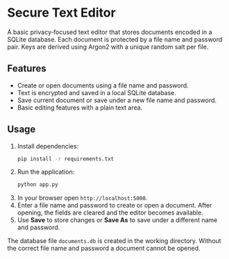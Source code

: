 # Secure Text Editor

A basic privacy‑focused text editor that stores documents encoded in a SQLite database. Each document is protected by a file name and password pair. Keys are derived using Argon2 with a unique random salt per file.

## Features
- Create or open documents using a file name and password.
- Text is encrypted and saved in a local SQLite database.
- Save current document or save under a new file name and password.
- Basic editing features with a plain text area.

## Usage
1. Install dependencies:
   ```bash
   pip install -r requirements.txt
   ```
2. Run the application:
   ```bash
   python app.py
   ```
3. In your browser open `http://localhost:5000`.
4. Enter a file name and password to create or open a document. After opening, the fields are cleared and the editor becomes available.
5. Use **Save** to store changes or **Save As** to save under a different name and password.

The database file `documents.db` is created in the working directory. Without the correct file name and password a document cannot be opened.
